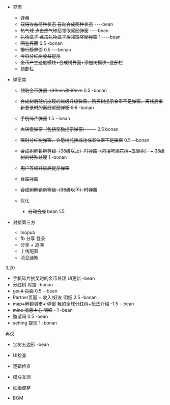 <!--
 * @Description: 
 * @Author:  bean^ <bean_4@163.com>
 * @Date: 2020-03-13 10:05:06
 * @LastEditors:  bean^ <bean_4@163.com>
 * @LastEditTime: 2020-03-23 18:20:40
 -->

- 界面
  - 弹幕 
  - ~~双倍收益两种状态  自动合成两种状态~~    ----bean
  - ~~热气球 点击热气球后领取奖励弹窗~~   ----bean
  -  ~~礼物盒子  点击礼物盒子后领取奖励弹窗~~  1 ----bean
  - ~~图鉴界面~~ 0.5  -bonan
  - ~~排行榜界面~~ 0.5 ---bonan
  - ~~今日分红树收益提示~~
  - ~~金币产生速度模块+合成树界面+添加树模块+底部栏~~
  - ~~顶部栏~~


- 弹窗类
  - ~~领取金币弹窗（30min和60min~~ 0.5  -bonan
  - ~~合成树后随机出现的越级升级弹窗、购买树提示金币不足弹窗、离线后重新登录时的离线奖励弹窗 0.5~~ -bonan
  - ~~手机碎片弹窗~~ 1.5 --bean
  - ~~大转盘弹窗（包括奖励提示弹窗）~~—— 0.5 bonan
  - ~~限时分红树弹窗、许愿树兑换成功或者位置不足弹窗~~ 0.5 --bonan
  - ~~合成树解锁新等级（38级以上）时弹窗（包括啤酒花树+五洲树） + 38级树的特殊处理~~ 1 -bonan
  - ~~用户等级升级后提示弹窗~~ 
  - ~~仓库弹窗~~
  - ~~合成树解锁新等级（38级以下）时弹窗~~

  - 优化
    - ~~自动合成~~  bean 1.5


- 对接第三方
  - mopub
  - fb 分享 登录
  - 分享 + 追溯
  - 上线配置
  - 消息通知

3.20
  - 手机碎片抽奖时的金币处理 UI更新 -bean
  - 分红树 对接 -bonan
  - ~~get it 页面~~ 0.5 --bean
  - Partner页面 + 收入/好友 明细 2.5 -bonan
  - ~~map+解锁城市+ 弹窗~~ 我的全球分红树+玩法介绍 -1.5 --bean
  - ~~mine 消息中心 明细~~  - 1 -bean
  - 邀请码 0.5 -bean
  - setting 提现  1 -bonan

再议
- 宝树五边形 -bean

- UI检查
- 逻辑检查
- 模块互测
- 动画调整
- BGM

